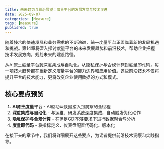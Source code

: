 ```yaml
---
title: 未来趋势与前沿展望：度量平台的发展方向与技术演进
date: 2025-09-07
categories: [Measure]
tags: [measure]
published: true
---
```


随着技术的快速发展和业务需求的不断演进，统一度量平台正面临着新的发展机遇和挑战。第14章将深入探讨度量平台的未来发展趋势和前沿技术，帮助企业把握技术发展方向，规划未来的建设路径。

从AI原生度量平台到深度集成与自动化，从隐私保护与合规计算到度量即代码，每一项技术趋势都在重新定义度量平台的能力边界和应用价值。这些前沿技术不仅将提升平台的技术能力，更将改变企业使用数据的方式和模式。

## 核心要点预览

1. **AI原生度量平台** - AI驱动从数据接入到洞察的全过程
2. **深度集成与自动化** - 与运维、研发系统深度集成，自动触发优化动作
3. **隐私保护与合规计算** - 在满足GDPR等要求下进行数据聚合与分析
4. **度量即代码** - 将指标定义、仪表盘配置代码化、版本化

在接下来的章节中，我们将详细展开这些要点，为读者提供前沿技术洞察和实践指导。